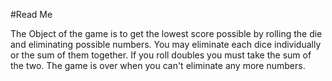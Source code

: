 #Read Me

The Object of the game is to get the lowest score possible by rolling the die and eliminating possible numbers. You may eliminate each dice individually or the sum of them together. If you roll doubles you must take the sum of the two. The game is over when you can't eliminate any more numbers.